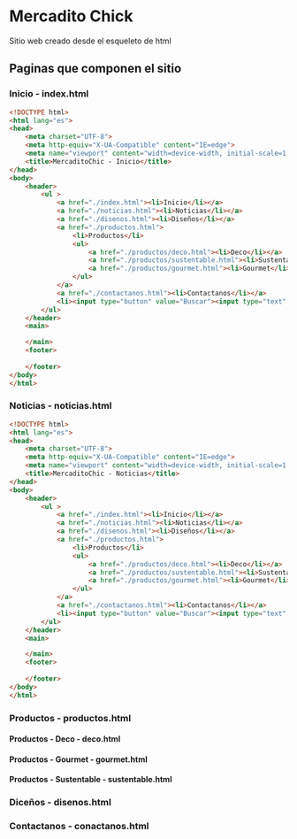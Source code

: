 # Mercadito Chick
Sitio web creado desde el esqueleto de html

## Paginas que componen el sitio

### Inicio - index.html

```html
<!DOCTYPE html>
<html lang="es">
<head>
    <meta charset="UTF-8">
    <meta http-equiv="X-UA-Compatible" content="IE=edge">
    <meta name="viewport" content="width=device-width, initial-scale=1.0">
    <title>MercaditoChic - Inicio</title>
</head>
<body>
    <header>
        <ul >
            <a href="./index.html"><li>Inicio</li></a>
            <a href="./noticias.html"><li>Noticias</li></a>
            <a href="./disenos.html"><li>Diseños</li></a>
            <a href="./productos.html">
                <li>Productos</li>
                <ul>
                    <a href="./productos/deco.html"><li>Deco</li></a>
                    <a href="./productos/sustentable.html"><li>Sustentable</li></a>
                    <a href="./productos/gourmet.html"><li>Gourmet</li></a>
                </ul>
            </a>
            <a href="./contactanos.html"><li>Contactanos</li></a>
            <li><input type="button" value="Buscar"><input type="text" placeholder="Buscar" ></li>
        </ul>
    </header>
    <main>

    </main>
    <footer>
        
    </footer>
</body>
</html>
```
### Noticias - noticias.html
```html
<!DOCTYPE html>
<html lang="es">
<head>
    <meta charset="UTF-8">
    <meta http-equiv="X-UA-Compatible" content="IE=edge">
    <meta name="viewport" content="width=device-width, initial-scale=1.0">
    <title>MercaditoChic - Noticias</title>
</head>
<body>
    <header>
        <ul >
            <a href="./index.html"><li>Inicio</li></a>
            <a href="./noticias.html"><li>Noticias</li></a>
            <a href="./disenos.html"><li>Diseños</li></a>
            <a href="./productos.html">
                <li>Productos</li>
                <ul>
                    <a href="./productos/deco.html"><li>Deco</li></a>
                    <a href="./productos/sustentable.html"><li>Sustentable</li></a>
                    <a href="./productos/gourmet.html"><li>Gourmet</li></a>
                </ul>
            </a>
            <a href="./contactanos.html"><li>Contactanos</li></a>
            <li><input type="button" value="Buscar"><input type="text" placeholder="Buscar" ></li>
        </ul>
    </header>
    <main>

    </main>
    <footer>
        
    </footer>
</body>
</html>
```
### Productos - productos.html
#### Productos - Deco - deco.html
#### Productos - Gourmet - gourmet.html
#### Productos - Sustentable - sustentable.html
### Diceños - disenos.html
### Contactanos - conactanos.html

